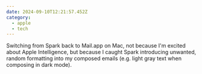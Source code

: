 ```yaml
---
date: 2024-09-10T12:21:57.452Z
category:
  - apple
  - tech
---
```


Switching from Spark back to Mail.app on Mac, not because I'm excited about Apple Intelligence, but because I caught Spark introducing unwanted, random formatting into my composed emails (e.g. light gray text when composing in dark mode).

